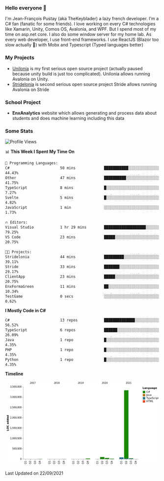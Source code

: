 ### Hello everyone 👋

I'm Jean-François Pustay (aka TheKeyblader) a lazy french developer. I'm a C# fan (fanatic for some friends). I love working on every C# technologies like Xamarin, Unity, Comos OS, Avalonia, and WPF.  But I spend most of my time on asp.net core. I also do some window server for my home lab. As every web developer, I use front-end frameworks. I use ReactJS (Blazor too slow actually 🙂) with Mobx and Typescript (Typed languages better)

### My Projects

* [Unilonia](https://github.com/TheKeyblader/Unilonia) is my first serious open source project (actually paused because unity build is just too complicated).
  Unilonia allows running Avalonia on Unity.
* [Stridelonia](https://github.com/TheKeyblader/Stridelonia) is second serious open source project
  Stride allows running Avalonia on Stride

### School Project

* __EnxAnalytics__ website which allows generating and process data about  students and does machine learning including this data 

### Some Stats

<!--START_SECTION:waka-->
![Profile Views](http://img.shields.io/badge/Profile%20Views-2-blue)

📊 **This Week I Spent My Time On** 

```text
💬 Programming Languages: 
C#                       50 mins             ███████████░░░░░░░░░░░░░░   44.43% 
Other                    47 mins             ██████████░░░░░░░░░░░░░░░   41.75% 
TypeScript               8 mins              █░░░░░░░░░░░░░░░░░░░░░░░░   7.27% 
Svelte                   5 mins              █░░░░░░░░░░░░░░░░░░░░░░░░   4.82% 
JavaScript               1 min               ░░░░░░░░░░░░░░░░░░░░░░░░░   1.73%

🔥 Editors: 
Visual Studio            1 hr 29 mins        ███████████████████░░░░░░   79.25% 
VS Code                  23 mins             █████░░░░░░░░░░░░░░░░░░░░   20.75%

🐱‍💻 Projects: 
Stridelonia              44 mins             █████████░░░░░░░░░░░░░░░░   39.11% 
Stride                   33 mins             ███████░░░░░░░░░░░░░░░░░░   29.17% 
ClientApp                23 mins             █████░░░░░░░░░░░░░░░░░░░░   20.75% 
EnxFormaGreen            11 mins             ██░░░░░░░░░░░░░░░░░░░░░░░   10.34% 
TestGame                 0 secs              ░░░░░░░░░░░░░░░░░░░░░░░░░   0.62%

```

**I Mostly Code in C#** 

```text
C#                       13 repos            ██████████████░░░░░░░░░░░   56.52% 
TypeScript               6 repos             ██████░░░░░░░░░░░░░░░░░░░   26.09% 
Java                     1 repo              █░░░░░░░░░░░░░░░░░░░░░░░░   4.35% 
PHP                      1 repo              █░░░░░░░░░░░░░░░░░░░░░░░░   4.35% 
Python                   1 repo              █░░░░░░░░░░░░░░░░░░░░░░░░   4.35%

```


**Timeline**

![Chart not found](https://raw.githubusercontent.com/TheKeyblader/TheKeyblader/main/charts/bar_graph.png) 


 Last Updated on 22/09/2021
<!--END_SECTION:waka-->

<!--
**TheKeyblader/TheKeyblader** is a ✨ _special_ ✨ repository because its `README.md` (this file) appears on your GitHub profile.

Here are some ideas to get you started:

- 🔭 I’m currently working on ...
- 🌱 I’m currently learning ...
- 👯 I’m looking to collaborate on ...
- 🤔 I’m looking for help with ...
- 💬 Ask me about ...
- 📫 How to reach me: ...
- 😄 Pronouns: ...
- ⚡ Fun fact: ...
-->
